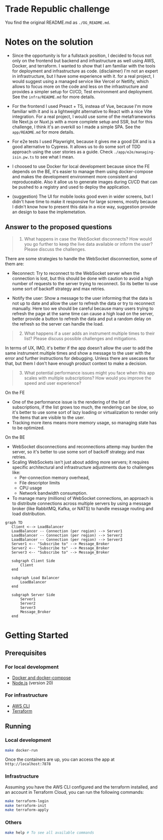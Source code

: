 # Trade Republic challenge

You find the original README.md as `./OG_README.md`.

# Notes on the solution

 - Since the opportunity is for a fullstack position, I decided to focus not only
 on the frontend but backend and infrastructure as well using AWS, Docker, and terraform.
 I wanted to show that I am familiar with the tools for deployment and infrastructure as code.
 (disclaimer) I'm not an expert in infrastructure, but I have some experience with it.
 for a real project, I would suggest using a managed service like Vercel or Netlify, which allows to focus more on the code and less on the infrastructure and provides a simpler setup for CI/CD, Test environment and deployment. 
 See the `infra/README.md` for more details.

 - For the frontend I used Preact + TS, insteaa of Vue, because I'm more familiar with it and is a lightweight alternative to React with a nice Vite integration.  For a real project, I would use some of the metaframeworks lile Next.js or Nuxt.js with a more complete setup and SSR, but for this challenge, I think it's an overkill so I made a simple SPA. 
 See the `app/README.md` for more details.

 - For e2e tests I used Playwright, because it gives me a good DX and is a good alternative to Cypress. It allows us to do some sort of TDD approach using the user stories as a guide.
 Check `./app/e2e/managing-isin.pw.ts` to see what I mean.

 - I choosed to use Docker for local development because since the FE depends on the BE, it's easier to manage them using docker-compose and makes the development environment more consistent and reproduceable. Also it alloe us to generate images during CI/CD that can be pushed to a registry and used to
 deploy the application.

 - (suggestion) The UI for mobile looks good even in wider screens, but I didn't have time to make it responsive for large screens, mostly because I didn't know how to present this data in a nice way, suggestion provide an design to base the implemetation.

## Answer to the proposed questions

> 1. What happens in case the WebSocket disconnects? How would you go further to keep
> the live data available or inform the user? Please discuss the challenges.

There are some strategies to handle the WebSocket disconnection, some of them are:

 - Reconnect: Try to reconnect to the WebSocket server when the connection is lost, but this should be done with caution to avoid a high number of requests to the server trying to reconnect. So its better to use some sort of backoff strategy and max retries.

 - Notify the user: Show a message to the user informing that the data is not up to date and allow the user to refresh the data or try to reconnect manually. Here too we should be careful because many users trying to refresh the page at the same time can cause a high load on the server, better provide a button to refresh the data and put a random delay on the refresh so the server can handle the load.

> 2. What happens if a user adds an instrument multiple times to their list? Please discuss possible challenges and mitigations.

In terms of UX, IMO, it's better if the app doesn't allow the user to add the same instrument multiple times and show a message to the user with the error and further instructions for debugging. Unless there are usecases for that, but them I don't have enough product context to make a decision.

> 3. What potential performance issues might you face when this app scales with multiple subscriptions?
> How would you improve the speed and user experience?

On the FE

 - One of the performance issue is the rendering of the list of subscriptions, if the list grows too much, the rendering can be slow, so it's better to use 
 some sort of lazy loading or virtualization to render only the items that are visible to the user.
 - Tracking more itens means more memory usage, so managing state has to be optimized.

On the BE

 - WebSocket disconnections and reconnections attemp may burden the server, so it's better to use some sort of backoff strategy and max retries.
 - Scaling WebSockets isn't just about adding more servers; it requires specific architectural and infrastructure adjustments due to challenges like:
   - Per-connection memory overhead,
   - File descriptor limits
   - CPU usage
   - Network bandwidth consumption.
 - To manage many (millions) of WebSocket connections, an approach is to distribute connections across multiple servers by using a message broker (like RabbitMQ, Kafka, or NATS) to handle message routing and load distribution. 

 ```mermaid
 graph TD
    Client <--> LoadBalancer
    LoadBalancer -- Connection (per region) --> Server1
    LoadBalancer -- Connection (per region) --> Server2
    LoadBalancer -- Connection (per region) --> Server3
    Server1 <-- "Subscribe to" --> Message_Broker
    Server2 <-- "Subscribe to" --> Message_Broker
    Server3 <-- "Subscribe to" --> Message_Broker

    subgraph Client Side
        Client
    end

    subgraph Load Balancer
        LoadBalancer
    end

    subgraph Server Side
        Server1
        Server2
        Server3
        Message_Broker
    end

```

# Getting Started

## Prerequisites

### For local development

 - [Docker and docker-compose](https://docs.docker.com/guides/getting-started/)
 - [Node.js](https://nodejs.org/en/download/) (version 20)

### For infrastructure

 - [AWS CLI](https://docs.aws.amazon.com/cli/latest/userguide/cli-configure-files.html)
 - [Terraform](https://learn.hashicorp.com/tutorials/terraform/install-cli)

## Running 
 
### Local development

```bash
make docker-run
```

Once the containers are up, you can access the app at `http://localhost:7878`

### Infrastructure

Assuming you have the AWS CLI configured and the terraform installed, and an
account in Terraform Cloud, you can run the following commands:

```bash
make terraform-login
make terraform-init
make terraform-apply
```

### Others

```bash
make help # To see all available commands
```
